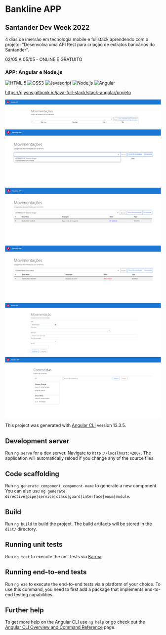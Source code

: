 # Bankline APP

## Santander Dev Week 2022
 
4 dias de imersão em tecnologia mobile e fullstack aprendendo com o projeto: “Desenvolva uma API Rest para criação de extratos bancários do Santander”.

02/05 A 05/05 - ONLINE E GRATUITO

### APP: Angular e Node.js

<div align="left">
  <img src="https://img.shields.io/badge/-HTML%205-orangered?style=for-the-badge" alt="HTML 5">
  <img src="https://img.shields.io/badge/-CSS3-blue?style=for-the-badge" alt="CSS3">
  <img src="https://img.shields.io/badge/-Javascript-yellow?style=for-the-badge" alt="Javascript">
  <img src="https://img.shields.io/badge/-Node.js-green?style=for-the-badge" alt="Node.js">
  <img src="https://img.shields.io/badge/-Angular-red?style=for-the-badge" alt="Angular">
</div>

https://glysns.gitbook.io/java-full-stack/stack-angular/projeto

<img src="https://github.com/alvarosantosph/bankline-app/blob/master/movimentacoes.png">

<img src="https://github.com/alvarosantosph/bankline-app/blob/master/movimentacoes-correntistas.png">

<img src="https://github.com/alvarosantosph/bankline-app/blob/master/movimentacao-receita.png">

<img src="https://github.com/alvarosantosph/bankline-app/blob/master/movimentacao-despesa.png">

<img src="https://github.com/alvarosantosph/bankline-app/blob/master/nova-movimentacao.png">

<img src="https://github.com/alvarosantosph/bankline-app/blob/master/correntistas-cadastro.png">

This project was generated with [Angular CLI](https://github.com/angular/angular-cli) version 13.3.5.

## Development server

Run `ng serve` for a dev server. Navigate to `http://localhost:4200/`. The application will automatically reload if you change any of the source files.

## Code scaffolding

Run `ng generate component component-name` to generate a new component. You can also use `ng generate directive|pipe|service|class|guard|interface|enum|module`.

## Build

Run `ng build` to build the project. The build artifacts will be stored in the `dist/` directory.

## Running unit tests

Run `ng test` to execute the unit tests via [Karma](https://karma-runner.github.io).

## Running end-to-end tests

Run `ng e2e` to execute the end-to-end tests via a platform of your choice. To use this command, you need to first add a package that implements end-to-end testing capabilities.

## Further help

To get more help on the Angular CLI use `ng help` or go check out the [Angular CLI Overview and Command Reference](https://angular.io/cli) page.
